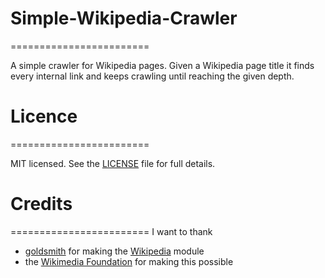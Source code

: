 # Simple-Wikipedia-Crawler
========================

A simple crawler for Wikipedia pages.
Given a Wikipedia page title it finds every internal link and keeps crawling until reaching the given depth.

# Licence
========================

MIT licensed. See the [LICENSE](https://github.com/Alien1993/Simple-Wikipedia-Crawler/blob/master/LICENSE) file for full details.

# Credits
========================
I want to thank
* [goldsmith](https://github.com/goldsmith) for making the [Wikipedia](https://github.com/goldsmith/Wikipedia) module
* the [Wikimedia Foundation](https://wikimediafoundation.org/wiki/Home) for making this possible
